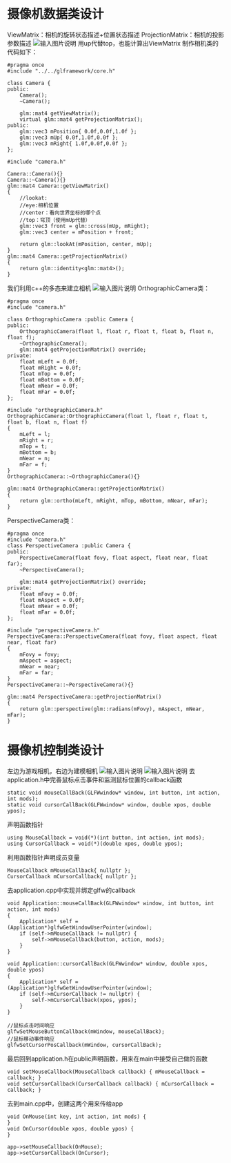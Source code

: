 # 摄像机数据类设计 
ViewMatrix：相机的旋转状态描述+位置状态描述
ProjectionMatrix：相机的投影参数描述
![输入图片说明](/imgs/2024-11-03/c9GmgJj20sfrGT4j.png)
用up代替top，也能计算出ViewMatrix
制作相机类的代码如下：
```
#pragma once
#include "../../glframework/core.h"

class Camera {
public:
	Camera();
	~Camera();

	glm::mat4 getViewMatrix();
	virtual glm::mat4 getProjectionMatrix();
public: 
	glm::vec3 mPosition{ 0.0f,0.0f,1.0f };
	glm::vec3 mUp{ 0.0f,1.0f,0.0f };
	glm::vec3 mRight{ 1.0f,0.0f,0.0f };
};
```
```
#include "camera.h"

Camera::Camera(){}
Camera::~Camera(){}
glm::mat4 Camera::getViewMatrix()
{
	//lookat:
	//eye:相机位置
	//center：看向世界坐标的哪个点
	//top：穹顶（使用mUp代替）
	glm::vec3 front = glm::cross(mUp, mRight);
	glm::vec3 center = mPosition + front;

	return glm::lookAt(mPosition, center, mUp);
}
glm::mat4 Camera::getProjectionMatrix()
{
	return glm::identity<glm::mat4>();
}
```
我们利用c++的多态来建立相机
![输入图片说明](/imgs/2024-11-04/kJ1EvVSMMmQiMzQk.png)
OrthographicCamera类：
```
#pragma once
#include "camera.h"

class OrthographicCamera :public Camera {
public:
	OrthographicCamera(float l, float r, float t, float b, float n, float f);
	~OrthographicCamera();
	glm::mat4 getProjectionMatrix() override;
private:
	float mLeft = 0.0f;
	float mRight = 0.0f;
	float mTop = 0.0f;
	float mBottom = 0.0f;
	float mNear = 0.0f;
	float mFar = 0.0f;
};
```
```
#include "orthographicCamera.h"
OrthographicCamera::OrthographicCamera(float l, float r, float t, float b, float n, float f)
{
	mLeft = l;
	mRight = r;
	mTop = t;
	mBottom = b;
	mNear = n;
	mFar = f;
}
OrthographicCamera::~OrthographicCamera(){}

glm::mat4 OrthographicCamera::getProjectionMatrix()
{
	return glm::ortho(mLeft, mRight, mTop, mBottom, mNear, mFar);
}
```
PerspectiveCamera类：
```
#pragma once
#include "camera.h"
class PerspectiveCamera :public Camera {
public:
	PerspectiveCamera(float fovy, float aspect, float near, float far);
	~PerspectiveCamera();

	glm::mat4 getProjectionMatrix() override;
private:
	float mFovy = 0.0f;
	float mAspect = 0.0f;
	float mNear = 0.0f;
	float mFar = 0.0f;
};
```
```
#include "perspectiveCamera.h"
PerspectiveCamera::PerspectiveCamera(float fovy, float aspect, float near, float far)
{
	mFovy = fovy;
	mAspect = aspect;
	mNear = near;
	mFar = far;
}
PerspectiveCamera::~PerspectiveCamera(){}

glm::mat4 PerspectiveCamera::getProjectionMatrix()
{
	return glm::perspective(glm::radians(mFovy), mAspect, mNear, mFar);
}

```
# 摄像机控制类设计
左边为游戏相机，右边为建模相机
![输入图片说明](/imgs/2024-11-04/WUNG9aOzIYFYsJeO.png)
![输入图片说明](/imgs/2024-11-04/H6Cxm2uRptiSJIkt.png)
去application.h中完善鼠标点击事件和监测鼠标位置的callback函数
```
static void mouseCallBack(GLFWwindow* window, int button, int action, int mods);
static void cursorCallBack(GLFWwindow* window, double xpos, double ypos);
```
声明函数指针
```
using MouseCallback = void(*)(int button, int action, int mods);
using CursorCallback = void(*)(double xpos, double ypos);
```
利用函数指针声明成员变量
```
MouseCallback mMouseCallback{ nullptr };
CursorCallback mCursorCallback{ nullptr };
```
去application.cpp中实现并绑定glfw的callback
```
void Application::mouseCallBack(GLFWwindow* window, int button, int action, int mods)
{
	Application* self = (Application*)glfwGetWindowUserPointer(window);
	if (self->mMouseCallback != nullptr) {
		self->mMouseCallback(button, action, mods);
	}
}

void Application::cursorCallBack(GLFWwindow* window, double xpos, double ypos)
{
	Application* self = (Application*)glfwGetWindowUserPointer(window);
	if (self->mCursorCallback != nullptr) {
		self->mCursorCallback(xpos, ypos);
	}
}
```
```
//鼠标点击时间响应
glfwSetMouseButtonCallback(mWindow, mouseCallBack);
//鼠标移动事件响应
glfwSetCursorPosCallback(mWindow, cursorCallBack);
```
最后回到application.h在public声明函数，用来在main中接受自己做的函数
```
void setMouseCallback(MouseCallback callback) { mMouseCallback = callback; }
void setCursorCallback(CursorCallback callback) { mCursorCallback = callback; }
```
去到main.cpp中，创建这两个用来传给app
```
void OnMouse(int key, int action, int mods) {
}
void OnCursor(double xpos, double ypos) {
}
```
```
app->setMouseCallback(OnMouse);
app->setCursorCallback(OnCursor);
```
<!--stackedit_data:
eyJoaXN0b3J5IjpbMTM4NzkyNDY0MCwtNTExNjk5MzEzLDE1MD
E0NzgyNTksMjA1NjQ1NjAzLDI2MjkyNzQwMCwyMDE3NDgzNzcs
LTQxMzA2Nzg3NCwtMTIxMzM5MzIwNCwxMjI1MDU0NTUzXX0=
-->